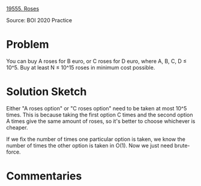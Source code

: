 [19555. Roses](https://www.acmicpc.net/problem/19555)

Source: BOI 2020 Practice


# Problem

You can buy A roses for B euro, or C roses for D euro, where A, B, C, D ≤ 10^5. Buy at least N ≤ 10^15 roses in minimum cost possible.

# Solution Sketch

Either "A roses option" or "C roses option" need to be taken at most 10^5 times. This is because taking the first option C times and the second option A times give the same amount of roses, so it's better to choose whichever is cheaper.

If we fix the number of times one particular option is taken, we know the number of times the other option is taken in O(1). Now we just need brute-force.

# Commentaries
